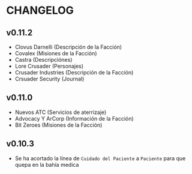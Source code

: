 # CHANGELOG

## v0.11.2
- Clovus Darnelli (Descripción de la Facción)
- Covalex (Misiones de la Facción)
- Castra (Descripciónes)
- Lore Crusader (Personajes)
- Crusader Industries (Descripción de la Facción)
- Crsuader Security (Journal)

## v0.11.0
- Nuevos ATC (Servicios de aterrizaje)
- Advocacy Y ArCorp (Información de la Facción)
- Bit Zeroes (Misiones de la Facción)

## v0.10.3
- Se ha acortado la línea de `Cuidado del Paciente` a `Paciente` para que quepa en la bahía medica
